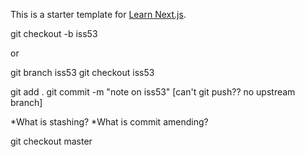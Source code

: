 This is a starter template for [Learn Next.js](https://nextjs.org/learn).

git checkout -b iss53

or

git branch iss53
git checkout iss53

git add .
git commit -m "note on iss53"
[can't git push?? no upstream branch]

*What is stashing?
*What is commit amending?

git checkout master
